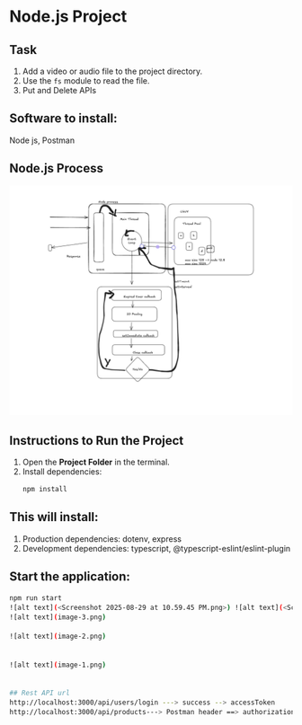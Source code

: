 # Node.js Project

## Task
1. Add a video or audio file to the project directory.
2. Use the `fs` module to read the file.
3. Put and Delete APIs

## Software to install:
Node js, Postman 

## Node.js Process
![Node.js Process](image.png)

## Instructions to Run the Project
1. Open the **Project Folder** in the terminal.
2. Install dependencies:
   ```sh 
   npm install

## This will install:
1. Production dependencies: dotenv, express
2. Development dependencies: typescript, @typescript-eslint/eslint-plugin

## Start the application:
   ```sh
   npm run start
![alt text](<Screenshot 2025-08-29 at 10.59.45 PM.png>) ![alt text](<Screenshot 2025-08-29 at 10.59.51 PM.png>)
![alt text](image-3.png)

![alt text](image-2.png)


![alt text](image-1.png)


## Rest API url
http://localhost:3000/api/users/login ---> success --> accessToken
http://localhost:3000/api/products---> Postman header ==> authorization : Bearer <accessToken>